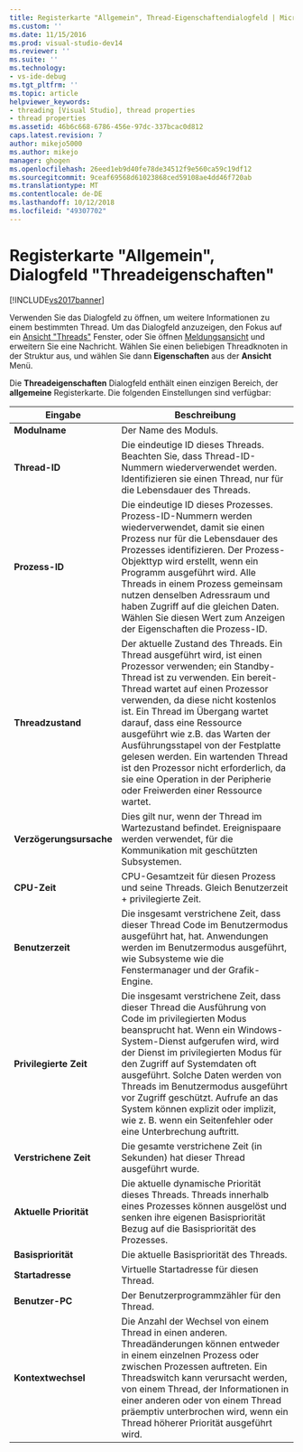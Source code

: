 ```yaml
---
title: Registerkarte "Allgemein", Thread-Eigenschaftendialogfeld | Microsoft-Dokumentation
ms.custom: ''
ms.date: 11/15/2016
ms.prod: visual-studio-dev14
ms.reviewer: ''
ms.suite: ''
ms.technology:
- vs-ide-debug
ms.tgt_pltfrm: ''
ms.topic: article
helpviewer_keywords:
- threading [Visual Studio], thread properties
- thread properties
ms.assetid: 46b6c668-6786-456e-97dc-337bcac0d812
caps.latest.revision: 7
author: mikejo5000
ms.author: mikejo
manager: ghogen
ms.openlocfilehash: 26eed1eb9d40fe78de34512f9e560ca59c19df12
ms.sourcegitcommit: 9ceaf69568d61023868ced59108ae4dd46f720ab
ms.translationtype: MT
ms.contentlocale: de-DE
ms.lasthandoff: 10/12/2018
ms.locfileid: "49307702"
---
```

# <a name="general-tab-thread-properties-dialog-box"></a>Registerkarte "Allgemein", Dialogfeld "Threadeigenschaften"
[!INCLUDE[vs2017banner](../includes/vs2017banner.md)]

Verwenden Sie das Dialogfeld zu öffnen, um weitere Informationen zu einem bestimmten Thread. Um das Dialogfeld anzuzeigen, den Fokus auf ein [Ansicht "Threads"](../debugger/threads-view.md) Fenster, oder Sie öffnen [Meldungsansicht](../debugger/messages-view.md) und erweitern Sie eine Nachricht. Wählen Sie einen beliebigen Threadknoten in der Struktur aus, und wählen Sie dann **Eigenschaften** aus der **Ansicht** Menü.  
  
 Die **Threadeigenschaften** Dialogfeld enthält einen einzigen Bereich, der **allgemeine** Registerkarte. Die folgenden Einstellungen sind verfügbar:  
  
|Eingabe|Beschreibung|  
|-----------|-----------------|  
|**Modulname**|Der Name des Moduls.|  
|**Thread-ID**|Die eindeutige ID dieses Threads. Beachten Sie, dass Thread-ID-Nummern wiederverwendet werden. Identifizieren sie einen Thread, nur für die Lebensdauer des Threads.|  
|**Prozess-ID**|Die eindeutige ID dieses Prozesses. Prozess-ID-Nummern werden wiederverwendet, damit sie einen Prozess nur für die Lebensdauer des Prozesses identifizieren. Der Prozess-Objekttyp wird erstellt, wenn ein Programm ausgeführt wird. Alle Threads in einem Prozess gemeinsam nutzen denselben Adressraum und haben Zugriff auf die gleichen Daten. Wählen Sie diesen Wert zum Anzeigen der Eigenschaften die Prozess-ID.|  
|**Threadzustand**|Der aktuelle Zustand des Threads. Ein Thread ausgeführt wird, ist einen Prozessor verwenden; ein Standby-Thread ist zu verwenden. Ein bereit-Thread wartet auf einen Prozessor verwenden, da diese nicht kostenlos ist. Ein Thread im Übergang wartet darauf, dass eine Ressource ausgeführt wie z.B. das Warten der Ausführungsstapel von der Festplatte gelesen werden. Ein wartenden Thread ist den Prozessor nicht erforderlich, da sie eine Operation in der Peripherie oder Freiwerden einer Ressource wartet.|  
|**Verzögerungsursache**|Dies gilt nur, wenn der Thread im Wartezustand befindet. Ereignispaare werden verwendet, für die Kommunikation mit geschützten Subsystemen.|  
|**CPU-Zeit**|CPU-Gesamtzeit für diesen Prozess und seine Threads. Gleich Benutzerzeit + privilegierte Zeit.|  
|**Benutzerzeit**|Die insgesamt verstrichene Zeit, dass dieser Thread Code im Benutzermodus ausgeführt hat, hat. Anwendungen werden im Benutzermodus ausgeführt, wie Subsysteme wie die Fenstermanager und der Grafik-Engine.|  
|**Privilegierte Zeit**|Die insgesamt verstrichene Zeit, dass dieser Thread die Ausführung von Code im privilegierten Modus beansprucht hat. Wenn ein Windows-System-Dienst aufgerufen wird, wird der Dienst im privilegierten Modus für den Zugriff auf Systemdaten oft ausgeführt. Solche Daten werden von Threads im Benutzermodus ausgeführt vor Zugriff geschützt. Aufrufe an das System können explizit oder implizit, wie z. B. wenn ein Seitenfehler oder eine Unterbrechung auftritt.|  
|**Verstrichene Zeit**|Die gesamte verstrichene Zeit (in Sekunden) hat dieser Thread ausgeführt wurde.|  
|**Aktuelle Priorität**|Die aktuelle dynamische Priorität dieses Threads. Threads innerhalb eines Prozesses können ausgelöst und senken ihre eigenen Basispriorität Bezug auf die Basispriorität des Prozesses.|  
|**Basispriorität**|Die aktuelle Basispriorität des Threads.|  
|**Startadresse**|Virtuelle Startadresse für diesen Thread.|  
|**Benutzer-PC**|Der Benutzerprogrammzähler für den Thread.|  
|**Kontextwechsel**|Die Anzahl der Wechsel von einem Thread in einen anderen. Threadänderungen können entweder in einem einzelnen Prozess oder zwischen Prozessen auftreten. Ein Threadswitch kann verursacht werden, von einem Thread, der Informationen in einer anderen oder von einem Thread präemptiv unterbrochen wird, wenn ein Thread höherer Priorität ausgeführt wird.|



